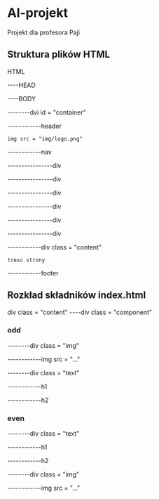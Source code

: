 # AI-projekt
Projekt dla profesora Paji
## Struktura plików HTML

HTML

----HEAD

----BODY

--------dvi id = "container"

------------header
```
img src = "img/logo.png"
```
------------nav

----------------div

----------------div

----------------div

----------------div

----------------div

----------------div

------------div class = "content"
```
tresc strony
```
------------footer
## Rozkład składników index.html
div class = "content"
----div class = "component"
### odd
--------div class = "img"

------------img src = "..."

--------div class = "text"

------------h1

------------h2
### even
--------div class = "text"

------------h1

------------h2

--------div class = "img"

------------img src = "..."
